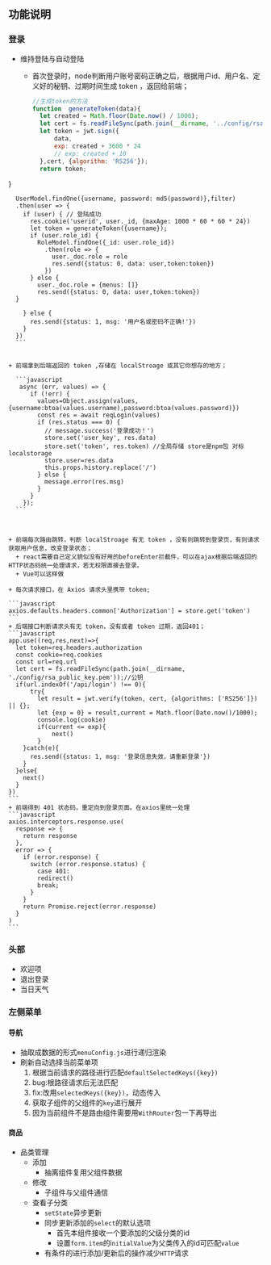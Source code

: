 ## 功能说明
### 登录
  + 维持登陆与自动登陆
    + 首次登录时，node判断用户账号密码正确之后，根据用户id、用户名、定义好的秘钥、过期时间生成 token ，返回给前端；
    
      ```javascript
      //生成token的方法
      function  generateToken(data){
        let created = Math.floor(Date.now() / 1000);
        let cert = fs.readFileSync(path.join(__dirname, '../config/rsa_private_key.pem'));//私钥
        let token = jwt.sign({
            data,
            exp: created + 3600 * 24 
            // exp: created + 10
        },cert, {algorithm: 'RS256'});
        return token;
  }
      
      UserModel.findOne({username, password: md5(password)},filter)
      .then(user => {
        if (user) { // 登陆成功
          res.cookie('userid', user._id, {maxAge: 1000 * 60 * 60 * 24})
          let token = generateToken({username});
          if (user.role_id) {
            RoleModel.findOne({_id: user.role_id})
              .then(role => {
                user._doc.role = role
                res.send({status: 0, data: user,token:token})
              })
          } else {
            user._doc.role = {menus: []}
            res.send({status: 0, data: user,token:token})
      }
      
        } else {
          res.send({status: 1, msg: '用户名或密码不正确!'})
        }
      })
      ```
    
      
    + 前端拿到后端返回的 token ,存储在 localStroage 或其它你想存的地方；
    
      ```javascript
       async (err, values) => { 
          if (!err) {
            values=Object.assign(values,{username:btoa(values.username),password:btoa(values.password)})
            const res = await reqLogin(values)
            if (res.status === 0) {
              // message.success('登录成功！')
              store.set('user_key', res.data) 
              store.set('token', res.token) //全局存储 store是npm包 对标localstorage
              store.user=res.data
              this.props.history.replace('/') 
            } else {
              message.error(res.msg)
            }
          }
        });
      ```
    
      
    
    + 前端每次路由跳转，判断 localStroage 有无 token ，没有则跳转到登录页，有则请求获取用户信息，改变登录状态；
      + react需要自己定义貌似没有好用的beforeEnter拦截件，可以在ajax根据后端返回的HTTP状态码统一处理请求，若无权限直接去登录。
      + Vue可以这样做
    
    + 每次请求接口，在 Axios 请求头里携带 token;
    
    ```javascript
    axios.defaults.headers.common['Authorization'] = store.get('token')
    ```
    + 后端接口判断请求头有无 token，没有或者 token 过期，返回401；
    ```javascript
    app.use((req,res,next)=>{
      let token=req.headers.authorization
      const cookie=req.cookies
      const url=req.url
      let cert = fs.readFileSync(path.join(__dirname, './config/rsa_public_key.pem'));//公钥
      if(url.indexOf('/api/login') !== 0){
          try{
            let result = jwt.verify(token, cert, {algorithms: ['RS256']}) || {};
            let {exp = 0} = result,current = Math.floor(Date.now()/1000);
            console.log(cookie)
            if(current <= exp){
                next()
            }
        }catch(e){
          res.send({status: 1, msg: '登录信息失效，请重新登录'})
        }
      }else{
        next()
      }
    })
    ```
    + 前端得到 401 状态码，重定向到登录页面。在axios里统一处理
    ```javascript
    axios.interceptors.response.use(
      response => {
        return response
      },
      error => {
        if (error.response) {
          switch (error.response.status) {
            case 401:
            redirect()
            break;
          }
        }
        return Promise.reject(error.response)
      }
    )
    ```


### 头部
  + 欢迎项
  +  退出登录
  +  当日天气
### 左侧菜单
  #### 导航
  + 抽取成数据的形式`menuConfig.js`进行递归渲染
  + 刷新自动选择当前菜单项
    1. 根据当前请求的路径进行匹配`defaultSelectedKeys({key})`
    2. bug:根路径请求后无法匹配
    3. fix:改用`selectedKeys({key})`，动态传入
    4. 获取子组件的父组件的`key`进行展开
    5. 因为当前组件不是路由组件需要用`WithRouter`包一下再导出
  #### 商品
  + 品类管理
    + 添加
      + 抽离组件复用父组件数据
    + 修改
      + 子组件与父组件通信
    + 查看子分类
      + `setState`异步更新
      + 同步更新添加的`select`的默认选项
        + 首先本组件接收一个要添加的父级分类的id
        + 设置`form.item`的i`nitialValue`为父类传入的id可匹配`value`
      + 有条件的进行添加/更新后的操作减少`HTTP`请求


